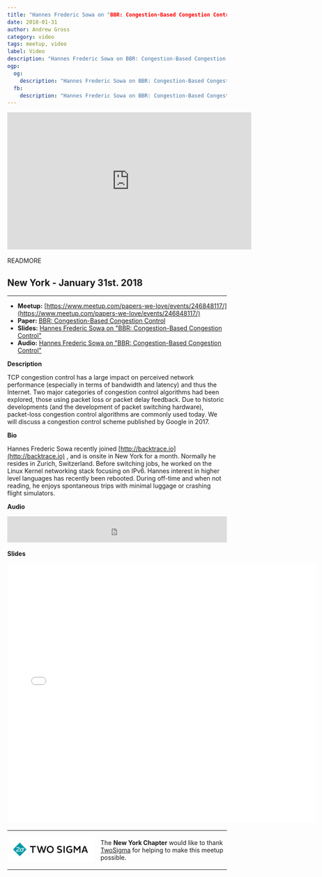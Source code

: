 ```yaml
---
title: "Hannes Frederic Sowa on "BBR: Congestion-Based Congestion Control""
date: 2018-01-31
author: Andrew Gross
category: video
tags: meetup, video
label: Video
description: "Hannes Frederic Sowa on BBR: Congestion-Based Congestion Control"
ogp:
  og:
    description: "Hannes Frederic Sowa on BBR: Congestion-Based Congestion Control"
  fb:
    description: "Hannes Frederic Sowa on BBR: Congestion-Based Congestion Control"
---
```


<iframe class="video" width="560" height="315" src="https://www.youtube.com/embed/__aWbKC7EN8" frameborder="0" allowfullscreen></iframe>

READMORE

## New York - January 31st. 2018

****

* **Meetup:** [https://www.meetup.com/papers-we-love/events/246848117/](https://www.meetup.com/papers-we-love/events/246848117/)
* **Paper:** [BBR: Congestion-Based Congestion Control](https://cacm.acm.org/magazines/2017/2/212428-bbr-congestion-based-congestion-control/fulltext)
* **Slides:** [Hannes Frederic Sowa on "BBR: Congestion-Based Congestion Control"](https://speakerdeck.com/paperswelove/hannes-frederic-sowa-on-bbr-congestion-based-congestion-control)
* **Audio:** [Hannes Frederic Sowa on "BBR: Congestion-Based Congestion Control"](https://www.mixcloud.com/paperswelove/hannes-frederic-sowa-on-bbr-congestion-based-congestion-control/)

**Description**

TCP congestion control has a large impact on perceived network performance (especially in terms of bandwidth and latency) and thus the Internet. Two major categories of congestion control algorithms had been explored, those using packet loss or packet delay feedback. Due to historic developments (and the development of packet switching hardware), packet-loss congestion control algorithms are commonly used today. We will discuss a congestion control scheme published by Google in 2017.

**Bio**

Hannes Frederic Sowa recently joined [http://backtrace.io](http://backtrace.io) , and is onsite in New York for a month. Normally he resides in Zurich, Switzerland. Before switching jobs, he worked on the Linux Kernel networking stack focusing on IPv6. Hannes interest in higher level languages has recently been rebooted. During off-time and when not reading, he enjoys spontaneous trips with minimal luggage or crashing flight simulators.

**Audio**

<iframe width="100%" height="60" src="https://www.mixcloud.com/widget/iframe/?hide_cover=1&mini=1&feed=%2Fpaperswelove%2Fhannes-frederic-sowa-on-bbr-congestion-based-congestion-control%2F" frameborder="0" ></iframe>

**Slides**

<iframe class="video" allowfullscreen="true" allowtransparency="true" frameborder="0" height="596" mozallowfullscreen="true" src="//speakerdeck.com/player/a9b03daab06d4a71b9bcac8a52d7c418" style="border:0; padding:0; margin:0; background:transparent;" webkitallowfullscreen="true" width="710"></iframe>

---

<p style="display: flex; flex-direction: row; justify-content: center; align-items: center;">
<a href="https://www.twosigma.com/"><img src="/images/TwoSigma_RGB.jpg" alt="TwoSigma" title="TwoSigma - Platinum Sponsor of Papers We Love NYC" style="width: 200px; margin: 0 1em 0 0;"></a> <span style="flex: 1;">The <strong>New York Chapter</strong> would like to thank <a href="https://www.twosigma.com">TwoSigma</a> for helping to make this meetup possible.</span>
</p>

---
